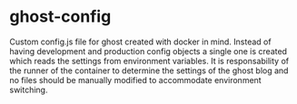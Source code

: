 # ghost-config
Custom config.js file for ghost created with docker in mind.
Instead of having development and production config objects a single one is created which reads the settings from environment variables.
It is responsability of the runner of the container to determine the settings of the ghost blog and no files should be manually modified to accommodate environment switching.
